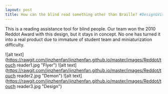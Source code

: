 ```yaml
---
layout: post
title: How can the blind read something other than Braille? #Design&Visual
---
```

This is a reading assistance tool for blind people. Our team won the 2010 Reddot Award with this design, but it stays in concept. No one has turned it into a real product due to immature of student team and miniaturization difficulty. 

![alt text](https://rawgit.com/jinzhenfan/jinzhenfan.github.io/master/images/Reddot/touch reader1.jpg "Flyer")
![alt text](https://rawgit.com/jinzhenfan/jinzhenfan.github.io/master/images/Reddot/touch reader2.jpg "Demon")
![alt text](https://rawgit.com/jinzhenfan/jinzhenfan.github.io/master/images/Reddot/touch reader3.jpg "Design")
